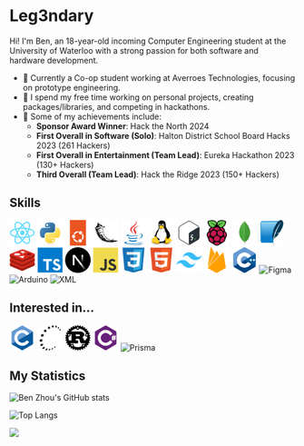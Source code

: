 # Leg3ndary

Hi! I'm Ben, an 18-year-old incoming Computer Engineering student at the University of Waterloo with a strong passion for both software and hardware development.

- 💼 Currently a Co-op student working at Averroes Technologies, focusing on prototype engineering.
- 🌱 I spend my free time working on personal projects, creating packages/libraries, and competing in hackathons.
- 🥇 Some of my achievements include:
  - **Sponsor Award Winner**: Hack the North 2024
  - **First Overall in Software (Solo)**: Halton District School Board Hacks 2023 (261 Hackers)
  - **First Overall in Entertainment (Team Lead)**: Eureka Hackathon 2023 (130+ Hackers)
  - **Third Overall (Team Lead)**: Hack the Ridge 2023 (150+ Hackers)

## Skills

<p>
    <span><img src="https://raw.githubusercontent.com/devicons/devicon/master/icons/react/react-original.svg" width="45" height="45" alt="React" /></span>
    <span><img src="https://raw.githubusercontent.com/devicons/devicon/master/icons/python/python-original.svg" width="45" height="45" alt="Python" /></span>
    <span><img src="https://raw.githubusercontent.com/devicons/devicon/master/icons/ubuntu/ubuntu-plain.svg" width="45" height="45" alt="Ubuntu" /></span>
    <span><img src="https://raw.githubusercontent.com/devicons/devicon/master/icons/flask/flask-original.svg" width="45" height="45" alt="Flask" /></span>
    <span><img src="https://raw.githubusercontent.com/devicons/devicon/master/icons/java/java-original.svg" width="45" height="45" alt="Java" /></span>
    <span><img src="https://raw.githubusercontent.com/devicons/devicon/master/icons/linux/linux-original.svg" width="45" height="45" alt="Linux" /></span>
    <span><img src="https://raw.githubusercontent.com/devicons/devicon/master/icons/bash/bash-original.svg" width="45" height="45" alt="Bash" /></span>
    <span><img src="https://raw.githubusercontent.com/devicons/devicon/master/icons/raspberrypi/raspberrypi-original.svg" width="45" height="45" alt="Raspberry Pi" /></span>
    <span><img src="https://raw.githubusercontent.com/devicons/devicon/master/icons/mongodb/mongodb-original.svg" width="45" height="45" alt="MongoDB" /></span>
    <span><img src="https://raw.githubusercontent.com/devicons/devicon/master/icons/sqlite/sqlite-original.svg" width="45" height="45" alt="SQLite" /></span>
    <span><img src="https://raw.githubusercontent.com/devicons/devicon/master/icons/redis/redis-original.svg" width="45" height="45" alt="Redis" /></span>
    <span><img src="https://raw.githubusercontent.com/devicons/devicon/master/icons/typescript/typescript-original.svg" width="45" height="45" alt="TypeScript" /></span>
    <span><img src="https://raw.githubusercontent.com/devicons/devicon/master/icons/nextjs/nextjs-original.svg" width="45" height="45" alt="Next.js" /></span>
    <span><img src="https://raw.githubusercontent.com/devicons/devicon/master/icons/javascript/javascript-original.svg" width="45" height="45" alt="JavaScript" /></span>
    <span><img src="https://raw.githubusercontent.com/devicons/devicon/master/icons/css3/css3-original.svg" width="45" height="45" alt="CSS" /></span>
    <span><img src="https://raw.githubusercontent.com/devicons/devicon/master/icons/html5/html5-original.svg" width="45" height="45" alt="HTML5" /></span>
    <span><img src="https://raw.githubusercontent.com/devicons/devicon/master/icons/tailwindcss/tailwindcss-original.svg" width="45" height="45" alt="Tailwind CSS" /></span>
    <span><img src="https://raw.githubusercontent.com/devicons/devicon/master/icons/firebase/firebase-plain.svg" width="45" height="45" alt="Firebase" /></span>
    <span><img src="https://raw.githubusercontent.com/devicons/devicon/master/icons/cplusplus/cplusplus-original.svg" width="45" height="45" alt="C++" /></span>
    <span><img src="https://cdn.jsdelivr.net/gh/devicons/devicon@latest/icons/figma/figma-original.svg" width="45" height="45" alt="Figma" /></span>
    <span><img src="https://cdn.jsdelivr.net/gh/devicons/devicon@latest/icons/arduino/arduino-original-wordmark.svg" width="45" height="45" alt="Arduino" /></span>
    <span><img src="https://cdn.jsdelivr.net/gh/devicons/devicon@latest/icons/xml/xml-original.svg" width="45" height="45" alt="XML" /></span>
</p>

## Interested in...

<p>
    <span><img src="https://raw.githubusercontent.com/devicons/devicon/master/icons/c/c-original.svg" width="45" height="45" alt="C" /></span>
    <span><img src="https://raw.githubusercontent.com/devicons/devicon/master/icons/ssh/ssh-original.svg" width="45" height="45" alt="SSH" /></span>
    <span><img src="https://raw.githubusercontent.com/devicons/devicon/master/icons/rust/rust-original.svg" width="45" height="45" alt="Rust" /></span>
    <span><img src="https://raw.githubusercontent.com/devicons/devicon/master/icons/csharp/csharp-plain.svg" width="45" height="45" alt="C#" /></span>
    <span><img src="https://cdn.jsdelivr.net/gh/devicons/devicon@latest/icons/prisma/prisma-original.svg" width="45" height="45" alt="Prisma" /></span>
</p>

## My Statistics

![Ben Zhou's GitHub stats](https://github-readme-stats.vercel.app/api?username=leg3ndary&show_icons=true&theme=tokyonight)

![Top Langs](https://github-readme-stats.vercel.app/api/top-langs/?username=Leg3ndary&layout=compact&theme=tokyonight)

![](https://komarev.com/ghpvc/?username=Leg3ndary&color=blue)
